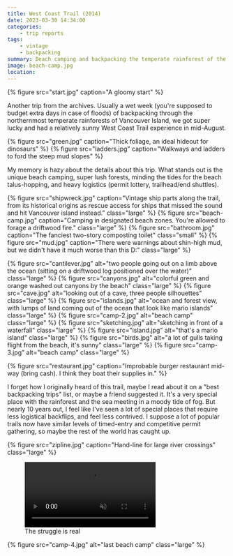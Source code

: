```yaml
---
title: West Coast Trail (2014)
date: 2023-03-30 14:34:00
categories:
    - trip reports
tags:
    - vintage
    - backpacking
summary: Beach camping and backpacking the temperate rainforest of the Pacific Rim, on Vancouver Island. (vintage trip)
image: beach-camp.jpg
location:
---
```


{% figure src="start.jpg" caption="A gloomy start" %}

Another trip from the archives. Usually a wet week (you're supposed to budget extra days in case of floods) of backpacking through the northernmost temperate rainforests of Vancouver Island, we got super lucky and had a relatively sunny West Coast Trail experience in mid-August.

<div class="photos large">
{% figure src="green.jpg" caption="Thick foliage, an ideal hideout for dinosaurs" %}
{% figure src="ladders.jpg" caption="Walkways and ladders to ford the steep mud slopes" %}
</div>

My memory is hazy about the details about this trip. What stands out is the unique beach camping, super lush forests, minding the tides for the beach talus-hopping, and heavy logistics (permit lottery, trailhead/end shuttles). 

{% figure src="shipwreck.jpg" caption="Vintage ship parts along the trail, from its historical origins as rescue access for ships that missed the sound and hit Vancouver island instead." class="large" %}
{% figure src="beach-camp.jpg" caption="Camping in designated beach zones. You're allowed to forage a driftwood fire." class="large" %}
{% figure src="bathroom.jpg" caption="The fanciest two-story composting toilet" class="small" %}
{% figure src="mud.jpg" caption="There were warnings about shin-high mud, but we didn't have it much worse than this D:" class="large" %}

{% figure src="cantilever.jpg" alt="two people going out on a limb above the ocean (sitting on a driftwood log positioned over the water)" class="large" %}
{% figure src="canyons.jpg" alt="colorful green and orange washed out canyons by the beach" class="large" %}
{% figure src="cave.jpg" alt="looking out of a cave, three people silhouettes" class="large" %}
{% figure src="islands.jpg" alt="ocean and forest view, with lumps of land coming out of the ocean that look like mario islands" class="large" %}
{% figure src="camp-2.jpg" alt="beach camp" class="large" %}
{% figure src="sketching.jpg" alt="sketching in front of a waterfall" class="large" %}
{% figure src="island.jpg" alt="that's a mario island" class="large" %}
{% figure src="birds.jpg" alt="a lot of gulls taking flight from the beach, it's sunny" class="large" %}
{% figure src="camp-3.jpg" alt="beach camp" class="large" %}

{% figure src="restaurant.jpg" caption="Improbable burger restaurant mid-way (bring cash). I think they boat their supplies in." %}

I forget how I originally heard of this trail, maybe I read about it on a "best backpacking trips" list, or maybe a friend suggested it. It's a very special place with the rainforest and the sea meeting in a moody tide of fog. But nearly 10 years out, I feel like I've seen a lot of special places that require less logistical backflips, and feel less contrived. I suppose a lot of popular trails now have similar levels of timed-entry and competitive permit gathering, so maybe the rest of the world has caught up.

{% figure src="zipline.jpg" caption="Hand-line for large river crossings" class="large" %}

<figure>
<video class="small" preload="auto" muted="" controls="" src="zip.mp4" alt="two people struggling to pull up on the last stretch of the hand-line"></video>
<figcaption>The struggle is real</figcaption>
</figure>

{% figure src="camp-4.jpg" alt="last beach camp" class="large" %}